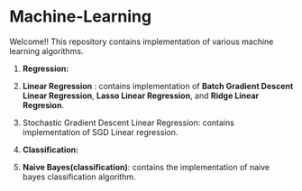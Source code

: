 # Machine-Learning
Welcome!! 
This repository contains implementation of various machine learning algorithms.
1. **Regression:**
  2. **Linear Regression** : contains implementation of **Batch Gradient Descent Linear Regression**, **Lasso Linear Regression**, and **Ridge Linear Regresion**.
  3. Stochastic Gradient Descent Linear Regression: contains implementation of SGD Linear regression.

4. **Classification:**
  5. **Naive Bayes(classification)**: contains the implementation of naive bayes classification algorithm.
